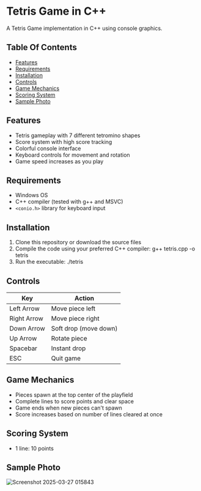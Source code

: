 
# Tetris Game in C++

A  Tetris Game implementation in C++ using console graphics.

## Table Of Contents
- [Features](#Features)
- [Requirements](#Requirements)
- [Installation](#Installation)
- [Controls](#Controls)
- [Game Mechanics](#Game-Mechanics)
- [Scoring System](#Scoring-System)
- [Sample Photo](#Sample-Photo)


## Features

- Tetris gameplay with 7 different tetromino shapes
- Score system with high score tracking
- Colorful console interface
- Keyboard controls for movement and rotation
- Game speed increases as you play

## Requirements

- Windows OS
- C++ compiler (tested with g++ and MSVC)
- `<conio.h>` library for keyboard input

## Installation

1. Clone this repository or download the source files
2. Compile the code using your preferred C++ compiler: g++ tetris.cpp -o tetris
3. Run the executable: ./tetris


## Controls

| Key          | Action               |
|--------------|----------------------|
| Left Arrow   | Move piece left      |
| Right Arrow  | Move piece right     |
| Down Arrow   | Soft drop (move down)|
| Up Arrow     | Rotate piece         |
| Spacebar     | Instant drop         |
| ESC          | Quit game            |

## Game Mechanics

- Pieces spawn at the top center of the playfield
- Complete lines to score points and clear space
- Game ends when new pieces can't spawn
- Score increases based on number of lines cleared at once

## Scoring System

- 1 line: 10 points

## Sample Photo

![Screenshot 2025-03-27 015843](https://github.com/user-attachments/assets/a0492671-22b2-42e7-8d8a-5b4cf2031504)


